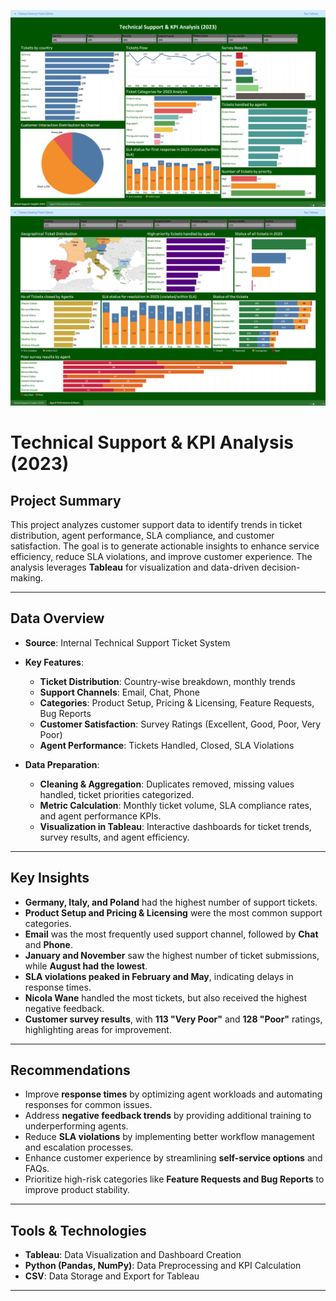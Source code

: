 ![Dashboard Preview](Dashboard/TechnicalSupport&KPIAnalysis(2023).png)
![Dashboard Preview](Dashboard/AgentPerformance&ResolutionMetrics2023.png)

# **Technical Support & KPI Analysis (2023)**  

## **Project Summary**  
This project analyzes customer support data to identify trends in ticket distribution, agent performance, SLA compliance, and customer satisfaction. The goal is to generate actionable insights to enhance service efficiency, reduce SLA violations, and improve customer experience. The analysis leverages **Tableau** for visualization and data-driven decision-making.  

---

## **Data Overview**  

- **Source**: Internal Technical Support Ticket System  
- **Key Features**:  
  - **Ticket Distribution**: Country-wise breakdown, monthly trends  
  - **Support Channels**: Email, Chat, Phone  
  - **Categories**: Product Setup, Pricing & Licensing, Feature Requests, Bug Reports  
  - **Customer Satisfaction**: Survey Ratings (Excellent, Good, Poor, Very Poor)  
  - **Agent Performance**: Tickets Handled, Closed, SLA Violations  

- **Data Preparation**:  
  - **Cleaning & Aggregation**: Duplicates removed, missing values handled, ticket priorities categorized.  
  - **Metric Calculation**: Monthly ticket volume, SLA compliance rates, and agent performance KPIs.  
  - **Visualization in Tableau**: Interactive dashboards for ticket trends, survey results, and agent efficiency.  

---

## **Key Insights**  

- **Germany, Italy, and Poland** had the highest number of support tickets.  
- **Product Setup and Pricing & Licensing** were the most common support categories.  
- **Email** was the most frequently used support channel, followed by **Chat** and **Phone**.  
- **January and November** saw the highest number of ticket submissions, while **August had the lowest**.  
- **SLA violations peaked in February and May**, indicating delays in response times.  
- **Nicola Wane** handled the most tickets, but also received the highest negative feedback.  
- **Customer survey results**, with **113 "Very Poor"** and **128 "Poor"** ratings, highlighting areas for improvement.  

---

## **Recommendations**  

- Improve **response times** by optimizing agent workloads and automating responses for common issues.  
- Address **negative feedback trends** by providing additional training to underperforming agents.  
- Reduce **SLA violations** by implementing better workflow management and escalation processes.  
- Enhance customer experience by streamlining **self-service options** and FAQs.  
- Prioritize high-risk categories like **Feature Requests and Bug Reports** to improve product stability.  

---

## **Tools & Technologies**  

- **Tableau**: Data Visualization and Dashboard Creation  
- **Python (Pandas, NumPy)**: Data Preprocessing and KPI Calculation  
- **CSV**: Data Storage and Export for Tableau  

---
